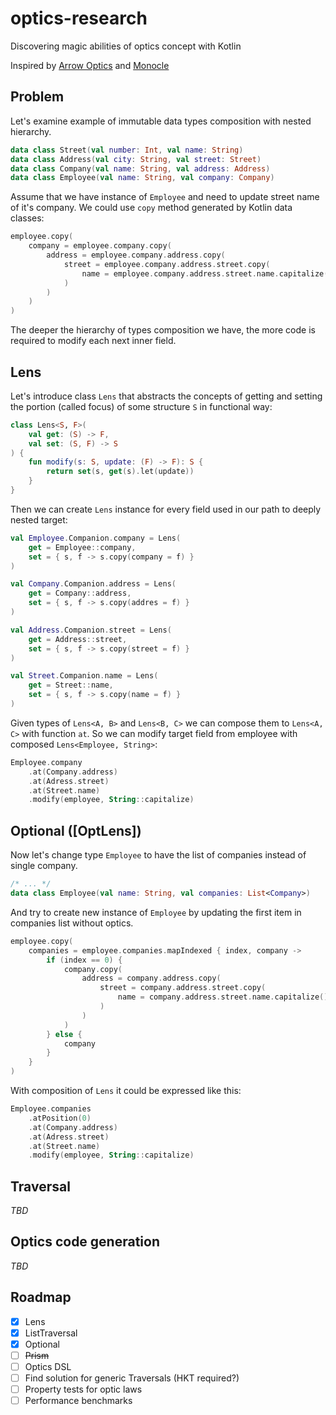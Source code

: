 # optics-research
Discovering magic abilities of optics concept with Kotlin

Inspired by [Arrow Optics](https://arrow-kt.io/docs/optics/dsl/) and [Monocle](http://julien-truffaut.github.io/Monocle/)

## Problem

Let's examine example of immutable data types composition with nested hierarchy. 

```kotlin
data class Street(val number: Int, val name: String)
data class Address(val city: String, val street: Street)
data class Company(val name: String, val address: Address)
data class Employee(val name: String, val company: Company)
```

Assume that we have instance of ``Employee`` and need to update street name of it's company.
We could use ``copy`` method generated by Kotlin data classes:

```kotlin
employee.copy(
    company = employee.company.copy( 
        address = employee.company.address.copy(
            street = employee.company.address.street.copy(
                name = employee.company.address.street.name.capitalize()
            )
        )
    )
)
```

The deeper the hierarchy of types composition we have, the more code is required to modify each
next inner field. 

## Lens

Let's introduce class ``Lens`` that abstracts the concepts of getting and setting 
the portion (called focus) of some structure ``S`` in functional way: 

```kotlin
class Lens<S, F>(
    val get: (S) -> F,
    val set: (S, F) -> S
) {
    fun modify(s: S, update: (F) -> F): S {
        return set(s, get(s).let(update))
    }
}
```

Then we can create ``Lens`` instance for every field used in our path to deeply nested target:

```kotlin
val Employee.Companion.company = Lens(
    get = Employee::company,
    set = { s, f -> s.copy(company = f) }
)

val Company.Companion.address = Lens(
    get = Company::address,
    set = { s, f -> s.copy(addres = f) }
)

val Address.Companion.street = Lens(
    get = Address::street,
    set = { s, f -> s.copy(street = f) }
)

val Street.Companion.name = Lens(
    get = Street::name,
    set = { s, f -> s.copy(name = f) }
)
```

Given types of ``Lens<A, B>`` and ``Lens<B, C>`` we can compose them to ``Lens<A, C>`` with function ``at``. 
So we can modify target field from employee with composed ``Lens<Employee, String>``:

```kotlin
Employee.company
    .at(Company.address) 
    .at(Adress.street)
    .at(Street.name)
    .modify(employee, String::capitalize)
```

## Optional ([OptLens])

Now let's change type ``Employee`` to have the list of companies instead of single company.

```kotlin
/* ... */
data class Employee(val name: String, val companies: List<Company>)
```

And try to create new instance of ``Employee`` by updating the first item in companies list without optics.

```kotlin
employee.copy(
    companies = employee.companies.mapIndexed { index, company -> 
        if (index == 0) {
            company.copy(
                address = company.address.copy(
                    street = company.address.street.copy(
                        name = company.address.street.name.capitalize()
                    )
                )
            )
        } else {
            company
        }
    }
)
```

With composition of ``Lens`` it could be expressed like this:

```kotlin
Employee.companies
    .atPosition(0)
    .at(Company.address) 
    .at(Adress.street)
    .at(Street.name)
    .modify(employee, String::capitalize)
```

## Traversal
*TBD*

## Optics code generation
*TBD*

## Roadmap

- [x] Lens
- [x] ListTraversal
- [x] Optional
- [ ] ~~Prism~~
- [ ] Optics DSL
- [ ] Find solution for generic Traversals (HKT required?)
- [ ] Property tests for optic laws
- [ ] Performance benchmarks
